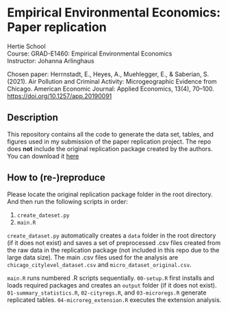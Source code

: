 # Empirical Environmental Economics: Paper replication

Hertie School  
Course: GRAD-E1460: Empirical Environmental Economics   
Instructor: Johanna Arlinghaus  

Chosen paper: Herrnstadt, E., Heyes, A., Muehlegger, E., & Saberian, S. (2021). Air Pollution and Criminal Activity: Microgeographic Evidence from Chicago. American Economic Journal: Applied Economics, 13(4), 70–100. https://doi.org/10.1257/app.20190091

## Description
This repository contains all the code to generate the data set, tables, and figures used in my submission of the paper replication project. The repo does **not** include the original replication package created by the authors. You can download it [here](https://www.openicpsr.org/openicpsr/project/119403/version/V1/view)

## How to (re-)reproduce 
Please locate the original replication package folder in the root directory. And then run the following scripts in order:  
1. `create_dateset.py`  
2. `main.R`

`create_dataset.py` automatically creates a `data` folder in the root directory (if it does not exist) and saves a set of preprocessed .csv files created from the raw data in the replication package (not included in this repo due to the large data size). The main .csv files used for the analysis are `chicago_citylevel_dataset.csv` and `micro_dataset_original.csv`.  

`main.R` runs numbered .R scripts sequentially. `00-setup.R` first installs and loads required packages and creates an `output` folder (if it does not exist). `01-summary_statistics.R`, `02-cityregs.R`, and `03-microregs.R` generate replicated tables. `04-microreg_extension.R` executes the extension analysis.
